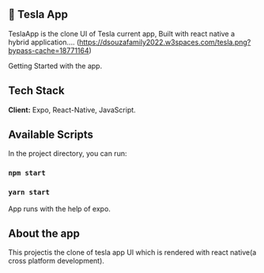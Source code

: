 ## 🚀 Tesla App
TeslaApp is the clone UI of Tesla current app, Built with react native a hybrid application....
(https://dsouzafamily2022.w3spaces.com/tesla.png?bypass-cache=18771164)

Getting Started with the app.
## Tech Stack
**Client:** Expo, React-Native, JavaScript.
## Available Scripts
In the project directory, you can run:
### `npm start`
### `yarn start`
App runs with the help of expo.
## About the app
This projectis the clone of tesla app UI which is rendered with react native(a cross platform development).
